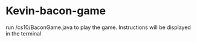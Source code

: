 # Kevin-bacon-game

run /cs10/BaconGame.java to play the game. Instructions will be displayed in the terminal
